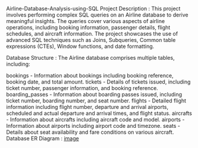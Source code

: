 Airline-Database-Analysis-using-SQL
Project Description :
This project involves performing complex SQL queries on an Airline database to derive meaningful insights. The queries cover various aspects of airline operations, including booking information, passenger details, flight schedules, and aircraft information. The project showcases the use of advanced SQL techniques such as Joins, Subqueries, Common table expressions (CTEs), Window functions, and date formatting.

Database Structure :
The Airline database comprises multiple tables, including:

bookings - Information about bookings including booking reference, booking date, and total amount.
tickets - Details of tickets issued, including ticket number, passenger information, and booking reference.
boarding_passes - Information about boarding passes issued, including ticket number, boarding number, and seat number.
flights - Detailed flight information including flight number, departure and arrival airports, scheduled and actual departure and arrival times, and flight status.
aircrafts - Information about aircrafts including aircraft code and model.
airports - Information about airports including airport code and timezone.
seats - Details about seat availability and fare conditions on various aircraft.
Database ER Diagram :
[image](https://github.com/SushmithaBA24/Sushmitha/assets/170924583/b6e335b7-4030-424d-b701-e5e59bb6ba22)

